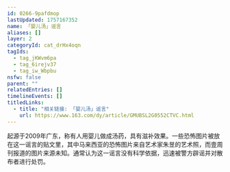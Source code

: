 ```yaml
---
id: 0266-9pafdmop
lastUpdated: 1757167352
name: 「婴儿汤」谣言
aliases: []
layer: 2
categoryId: cat_drHx4oqn
tagIds:
  - tag_jKWvm6pa
  - tag_6irejv37
  - tag_iw_Wbpbu
nsfw: false
parent: ""
relatedEntries: []
timelineEvents: []
titledLinks:
  - title: "相关链接: 「婴儿汤」谣言"
    url: https://www.163.com/dy/article/GMUBSL2G0552CTVC.html
---
```


起源于2009年广东，称有人用婴儿做成汤药，具有滋补效果。一些恐怖图片被放在这一谣言的贴文里，其中马来西亚的恐怖图片来自艺术家朱昱的艺术照，而壹周刊报道的图片来源未知。通常认为这一谣言没有科学依据，迅速被警方辟谣并对散布者进行处罚。